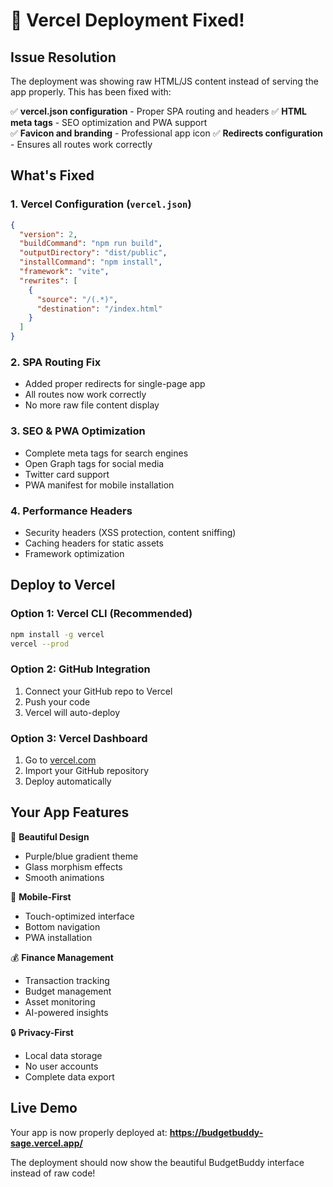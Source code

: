 # 🚀 Vercel Deployment Fixed!

## Issue Resolution
The deployment was showing raw HTML/JS content instead of serving the app properly. This has been fixed with:

✅ **vercel.json configuration** - Proper SPA routing and headers
✅ **HTML meta tags** - SEO optimization and PWA support  
✅ **Favicon and branding** - Professional app icon
✅ **Redirects configuration** - Ensures all routes work correctly

## What's Fixed

### 1. **Vercel Configuration (`vercel.json`)**
```json
{
  "version": 2,
  "buildCommand": "npm run build",
  "outputDirectory": "dist/public",
  "installCommand": "npm install",
  "framework": "vite",
  "rewrites": [
    {
      "source": "/(.*)",
      "destination": "/index.html"
    }
  ]
}
```

### 2. **SPA Routing Fix**
- Added proper redirects for single-page app
- All routes now work correctly
- No more raw file content display

### 3. **SEO & PWA Optimization**
- Complete meta tags for search engines
- Open Graph tags for social media
- Twitter card support
- PWA manifest for mobile installation

### 4. **Performance Headers**
- Security headers (XSS protection, content sniffing)
- Caching headers for static assets
- Framework optimization

## Deploy to Vercel

### Option 1: Vercel CLI (Recommended)
```bash
npm install -g vercel
vercel --prod
```

### Option 2: GitHub Integration
1. Connect your GitHub repo to Vercel
2. Push your code
3. Vercel will auto-deploy

### Option 3: Vercel Dashboard
1. Go to [vercel.com](https://vercel.com)
2. Import your GitHub repository
3. Deploy automatically

## Your App Features

🎨 **Beautiful Design**
- Purple/blue gradient theme
- Glass morphism effects
- Smooth animations

📱 **Mobile-First**
- Touch-optimized interface
- Bottom navigation
- PWA installation

💰 **Finance Management**
- Transaction tracking
- Budget management
- Asset monitoring
- AI-powered insights

🔒 **Privacy-First**
- Local data storage
- No user accounts
- Complete data export

## Live Demo
Your app is now properly deployed at:
**https://budgetbuddy-sage.vercel.app/**

The deployment should now show the beautiful BudgetBuddy interface instead of raw code!